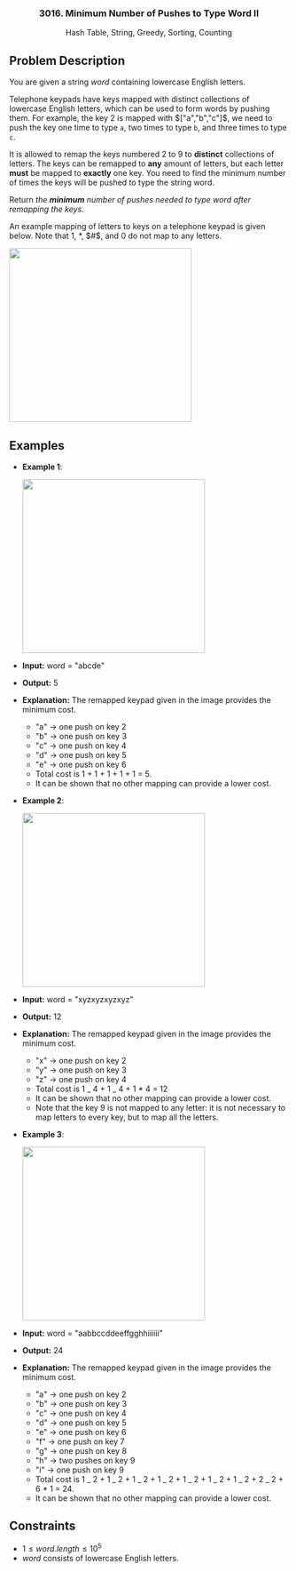 <p align="center">

  <h3 align="center">3016. Minimum Number of Pushes to Type Word II</h3>

  <p align="center">
    Hash Table, String, Greedy, Sorting, Counting
    <br>
  </p>
</p>

## Problem Description

You are given a string $word$ containing lowercase English letters.

Telephone keypads have keys mapped with distinct collections of lowercase English letters, which can be used to form words by pushing them. For example, the key 2 is mapped with $["a","b","c"]$, we need to push the key one time to type `a`, two times to type `b`, and three times to type `c`.

It is allowed to remap the keys numbered 2 to 9 to **distinct** collections of letters. The keys can be remapped to **any** amount of letters, but each letter **must** be mapped to **exactly** one key. You need to find the minimum number of times the keys will be pushed to type the string word.

Return _the **minimum** number of pushes needed to type $word$ after remapping the keys_.

An example mapping of letters to keys on a telephone keypad is given below. Note that $1$, $*$, $#$, and 0 do not map to any letters.

<p><img align="top" width="329" height="313" src="https://assets.leetcode.com/uploads/2023/12/26/keypaddesc.png"></p>

## Examples

- **Example 1**:

  <p><img align="top" width="329" height="313" src="https://assets.leetcode.com/uploads/2023/12/26/keypadv1e1.png"></p>

- **Input:** word = "abcde"
- **Output:** 5
- **Explanation:** The remapped keypad given in the image provides the minimum cost.

  - "a" -> one push on key 2
  - "b" -> one push on key 3
  - "c" -> one push on key 4
  - "d" -> one push on key 5
  - "e" -> one push on key 6
  - Total cost is 1 + 1 + 1 + 1 + 1 = 5.
  - It can be shown that no other mapping can provide a lower cost.

- **Example 2**:

  <p><img align="top" width="329" height="313" src="https://assets.leetcode.com/uploads/2023/12/26/keypadv2e2.png"></p>

- **Input:** word = "xyzxyzxyzxyz"
- **Output:** 12
- **Explanation:** The remapped keypad given in the image provides the minimum cost.

  - "x" -> one push on key 2
  - "y" -> one push on key 3
  - "z" -> one push on key 4
  - Total cost is 1 _ 4 + 1 _ 4 + 1 \* 4 = 12
  - It can be shown that no other mapping can provide a lower cost.
  - Note that the key 9 is not mapped to any letter: it is not necessary to map letters to every key, but to map all the letters.

- **Example 3**:

  <p><img align="top" width="329" height="313" src="https://assets.leetcode.com/uploads/2023/12/27/keypadv2.png"></p>

- **Input:** word = "aabbccddeeffgghhiiiiii"
- **Output:** 24
- **Explanation:** The remapped keypad given in the image provides the minimum cost.
  - "a" -> one push on key 2
  - "b" -> one push on key 3
  - "c" -> one push on key 4
  - "d" -> one push on key 5
  - "e" -> one push on key 6
  - "f" -> one push on key 7
  - "g" -> one push on key 8
  - "h" -> two pushes on key 9
  - "i" -> one push on key 9
  - Total cost is 1 _ 2 + 1 _ 2 + 1 _ 2 + 1 _ 2 + 1 _ 2 + 1 _ 2 + 1 _ 2 + 2 _ 2 + 6 \* 1 = 24.
  - It can be shown that no other mapping can provide a lower cost.

## Constraints

- $1 \leq word.length \leq 10^5$
- $word$ consists of lowercase English letters.
